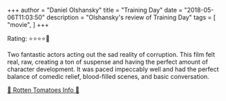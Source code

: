 +++
author = "Daniel Olshansky"
title = "Training Day"
date = "2018-05-06T11:03:50"
description = "Olshansky's review of Training Day"
tags = [
    "movie",
]
+++

Rating: ⭐⭐⭐⭐🌟

Two fantastic actors acting out the sad reality of corruption. This film felt real, raw, creating a ton of suspense and having the perfect amount of character development. It was paced impeccably well and had the perfect balance of comedic relief, blood-filled scenes, and basic conversation.

[🍅 Rotten Tomatoes Info 🍅](https://www.rottentomatoes.com//m/training_day)
